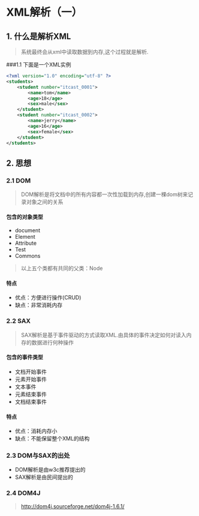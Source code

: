 ﻿# XML解析（一）

## 1. 什么是解析XML
>系统最终会从xml中读取数据到内存,这个过程就是解析.

###1.1 下面是一个XML实例
``` xml
<?xml version="1.0" encoding="utf-8" ?>
<students>
	<student number="itcast_0001">
		<name>tom</name>
		<age>18</age>
		<sex>male</sex>
	</student>
	<student number="itcast_0002">
		<name>jerry</name>
		<age>16</age>
		<sex>female</sex>
	</student>
</students>
```


## 2. 思想

### 2.1 DOM
> DOM解析是将文档中的所有内容都一次性加载到内存,创建一棵dom树来记录对象之间的关系

#### 包含的对象类型
* document
* Element
* Attribute
* Test
* Commons
>  以上五个类都有共同的父类：Node
#### 特点
* 优点：方便进行操作(CRUD)
* 缺点：非常消耗内存

### 2.2 SAX
>SAX解析是基于事件驱动的方式读取XML.由具体的事件决定如何对读入内存的数据进行何种操作

#### 包含的事件类型
* 文档开始事件
* 元素开始事件
* 文本事件
* 元素结束事件
* 文档结束事件

#### 特点

* 优点：消耗内存小
* 缺点：不能保留整个XML的结构

### 2.3 DOM与SAX的出处
* DOM解析是由w3c推荐提出的
* SAX解析是由民间提出的

### 2.4 DOM4J

> http://dom4j.sourceforge.net/dom4j-1.6.1/



